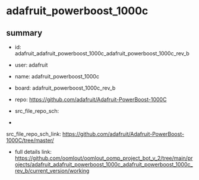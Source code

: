 # adafruit_powerboost_1000c
 
## summary 
* id: adafruit_adafruit_powerboost_1000c_adafruit_powerboost_1000c_rev_b
* user: adafruit
* name: adafruit_powerboost_1000c
* board: adafruit_powerboost_1000c_rev_b
* repo: https://github.com/adafruit/Adafruit-PowerBoost-1000C



* src_file_repo_sch: 
*
 src_file_repo_sch_link: https://github.com/adafruit/Adafruit-PowerBoost-1000C/tree/master/
* full details link: https://github.com/oomlout/oomlout_oomp_project_bot_v_2/tree/main/projects/adafruit_adafruit_powerboost_1000c_adafruit_powerboost_1000c_rev_b/current_version/working  






